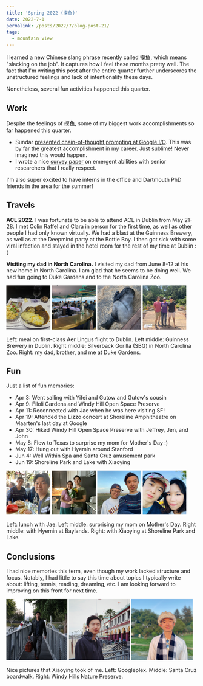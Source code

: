 ```yaml
---
title: 'Spring 2022 (摸鱼)'
date: 2022-7-1
permalink: /posts/2022/7/blog-post-21/
tags:
  - mountain view
---
```


I learned a new Chinese slang phrase recently called 摸鱼, which means "slacking on the job". 
It captures how I feel these months pretty well.
The fact that I'm writing this post after the entire quarter further underscores the unstructured feelings and lack of intentionality these days.

Nonetheless, several fun activities happened this quarter.

## Work

Despite the feelings of 摸鱼, some of my biggest work accomplishments so far happened this quarter.

- Sundar [presented chain-of-thought prompting at Google I/O](https://twitter.com/Google/status/1525188695875366912). This was by far the greatest accomplishment in my career. Just sublime! Never imagined this would happen.
- I wrote a nice [survey paper](https://arxiv.org/abs/2206.07682) on emergent abilities with senior researchers that I really respect. 

I'm also super excited to have interns in the office and Dartmouth PhD friends in the area for the summer!

## Travels

**ACL 2022.** I was fortunate to be able to attend ACL in Dublin from May 21-28. I met Colin Raffel and Clara in person for the first time, as well as other people I had only known virtually. We had a blast at the Guinness Brewery, as well as at the Deepmind party at the Bottle Boy. I then got sick with some viral infection and stayed in the hotel room for the rest of my time at Dublin :(

**Visiting my dad in North Carolina.** I visited my dad from June 8-12 at his new home in North Carolina. I am glad that he seems to be doing well. We had fun going to Duke Gardens and to the North Carolina Zoo.

<img src='/images/IMG_5604.png' width="23%">
<img src='/images/IMG_5610.png' width="23%">
<img src='/images/IMG_5653.png' width="23%">
<img src='/images/IMG_5029.png' width="23%">

Left: meal on first-class Aer Lingus flight to Dublin. 
Left middle: Guinness Brewery in Dublin.
Right middle: Silverback Gorilla (SBG) in North Carolina Zoo.
Right: my dad, brother, and me at Duke Gardens.

## Fun

Just a list of fun memories:

- Apr 3: Went sailing with Yifei and Gutow and Gutow's cousin
- Apr 9: Filoli Gardens and Windy Hill Open Space Preserve
- Apr 11: Reconnected with Jae when he was here visiting SF!
- Apr 19: Attended the Lizzo concert at Shoreline Amphitheatre on Maarten's last day at Google
- Apr 30: Hiked Windy Hill Open Space Preserve with Jeffrey, Jen, and John
- May 8: Flew to Texas to surprise my mom for Mother's Day :)
- May 17: Hung out with Hyemin around Stanford
- Jun 4: Well Within Spa and Santa Cruz amusement park
- Jun 19: Shoreline Park and Lake with Xiaoying

<img src='/images/IMG_5462.png' width="23%">
<img src='/images/IMG_4823.png' width="23%">
<img src='/images/IMG_5596.png' width="23%">
<img src='/images/IMG_7622.png' width="23%">

Left: lunch with Jae.
Left middle: surprising my mom on Mother's Day.
Right middle: with Hyemin at Baylands.
Right: with Xiaoying at Shoreline Park and Lake.

## Conclusions

I had nice memories this term, even though my work lacked structure and focus. Notably, I had little to say this time about topics I typically write about: lifting, tennis, reading, dreaming, etc. I am looking forward to improving on this front for next time.

<img src='/images/IMG_2315.png' width="32%">
<img src='/images/IMG_5638.png' width="32%">
<img src='/images/IMG_5440.png' width="32%">

Nice pictures that Xiaoying took of me.
Left: Googleplex.
Middle: Santa Cruz boardwalk.
Right: Windy Hills Nature Preserve.
